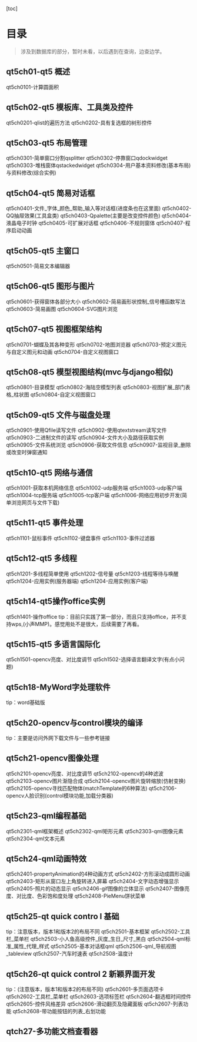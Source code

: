 [toc]
# 目录
> 涉及到数据库的部分，暂时未看，以后遇到在查询，边查边学。
## qt5ch01-qt5 概述
qt5ch0101-计算圆面积



## qt5ch02-qt5 模板库、工具类及控件
qt5ch0201-qlist的遍历方法
qt5ch0202-具有复选框的树形控件


## qt5ch03-qt5 布局管理
qt5ch0301-简单窗口分割qsplitter
qt5ch0302-停靠窗口qdockwidget
qt5ch0303-堆栈窗体qstackedwidget
qt5ch0304-用户基本资料修改(基本布局)与资料修改(综合实例)



## qt5ch04-qt5 简易对话框
qt5ch0401-文件_字体_颜色_帮助_输入等对话框(进度条也在这里面)
qt5ch0402-QQ抽屉效果(工具盒类)
qt5ch0403-Qpalette(主要是改变控件颜色)
qt5ch0404-液晶电子时钟
qt5ch0405-可扩展对话框
qt5ch0406-不规则窗体
qt5ch0407-程序启动动画



## qt5ch05-qt5 主窗口
qt5ch0501-简易文本编辑器


## qt5ch06-qt5 图形与图片
qt5ch0601-获得窗体各部分大小
qt5ch0602-简易画形状控制_信号槽函数写法
qt5ch0603-简易画图
qt5ch0604-SVG图片浏览

## qt5ch07-qt5 视图框架结构
qt5ch0701-蝴蝶及其各种变形
qt5ch0702-地图浏览器
qt5ch0703-预定义图元与自定义图元和动画
qt5ch0704-自定义视图窗口

## qt5ch08-qt5 模型视图结构(mvc与django相似)
qt5ch0801-目录模型
qt5ch0802-海陆空模型列表
qt5ch0803-视图扩展_部门表格_柱状图
qt5ch0804-自定义视图窗口



## qt5ch09-qt5 文件与磁盘处理
qt5ch0901-使用Qfile读写文件
qt5ch0902-使用qtextstream读写文件
qt5ch0903-二进制文件的读写
qt5ch0904-文件大小及路径获取实例
qt5ch0905-文件系统浏览
qt5ch0906-获取文件信息
qt5ch0907-监视目录_删除或改变时弹窗通知


## qt5ch10-qt5 网络与通信
qt5ch1001-获取本机网络信息
qt5ch1002-udp服务端
qt5ch1003-udp客户端
qt5ch1004-tcp服务端
qt5ch1005-tcp客户端
qt5ch1006-网络应用初步开发(简单浏览网页与文件下载)


## qt5ch11-qt5 事件处理
qt5ch1101-鼠标事件
qt5ch1102-键盘事件
qt5ch1103-事件过滤器




## qt5ch12-qt5 多线程
qt5ch1201-多线程简单使用
qt5ch1202-信号量
qt5ch1203-线程等待与唤醒
qt5ch1204-应用实例(服务器端)
qt5ch1204-应用实例(客户端)

## qt5ch14-qt5操作office实例
qt5ch1401-操作office
tip：目前只实践了第一部分，而且只支持office，并不支持wps,(小声MMP)。感觉用处不是很大，后续需要了再看。


## qt5ch15-qt5 多语言国际化
qt5ch1501-opencv亮度、对比度调节
qt5ch1502-选择语言翻译文字(有点小问题)


## qt5ch18-MyWord字处理软件
tip：word基础版


## qt5ch20-opencv与control模块的编译
tip：主要是访问外网下载文件与一些参考链接


## qt5ch21-opencv图像处理
qt5ch2101-opencv亮度、对比度调节
qt5ch2102-opencv的4种滤波
qt5ch2103-opencv图片渐隐合成
qt5ch2104-opencv图片旋转缩放(仿射变换)
qt5ch2105-opencv寻找匹配物体(matchTemplate的6种算法)
qt5ch2106-opencv人脸识别(control模块功能,加载分类器)


## qt5ch23-qml编程基础
qt5ch2301-qml框架概述
qt5ch2302-qml矩形元素
qt5ch2303-qml图像元素
qt5ch2304-qml文本元素


## qt5ch24-qml动画特效
qt5ch2401-propertyAnimation的4种动画方式
qt5ch2402-方形滚动成圆形动画
qt5ch2403-矩形从窗口左上角旋转进入屏幕
qt5ch2404-文字动态增强显示
qt5ch2405-照片的动态显示
qt5ch2406-gif图像的立体显示
qt5ch2407-图像亮度、对比度、色彩饱和度处理
qt5ch2408-PieMenu饼状菜单


## qt5ch25-qt quick contro l 基础
tip：注意版本，版本1和版本2的布局不同
qt5ch2501-基本框架
qt5ch2502-工具栏_菜单栏
qt5ch2503-小人鱼高级控件_灰度_生日_尺寸_黑白
qt5ch2504-qml标准_属性_代理_样式
qt5ch2505-基本对话框qml
qt5ch2506-qml_导航视图_tableview
qt5ch2507-汽车时速表
qt5ch2508-温度计


## qt5ch26-qt quick control 2 新颖界面开发
tip：(注意版本，版本1和版本2的布局不同)
qt5ch2601-多页面选项卡
qt5ch2602-工具栏_菜单栏
qt5ch2603-选项标签栏
qt5ch2604-翻选框时间控件
qt5ch2605-控件风格差异
qt5ch2606-滑动翻页及隐藏面板
qt5ch2607-列表功能
qt5ch2608-带功能按钮的列表_右划功能


## qtch27-多功能文档查看器
